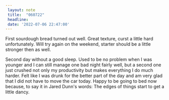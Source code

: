 ```yaml
---
 layout: note
 title:  "060722"
 headline:
 date: '2022-07-06 22:47:00'
---
```


First sourdough bread turned out well. Great texture, curst a little hard unfortunately. Will try again on the weekend,
starter should be a little stronger then as well.

Second day without a good sleep. Used to be no problem when I was younger and I can still manage one bad night fairly well,
but a second one just crushed not only my productivity but makes everything I do much harder. Felt like I was drunk for
the better part of the day and am very glad that I did not have to move the car today. Happy to be going to bed now because,
to say it in Jared Dunn's words: The edges of things start to get a little dancy.

